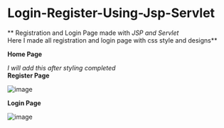 # Login-Register-Using-Jsp-Servlet
**
Registration and Login Page made with _JSP and Servlet_ <br>
Here I made all registration and login page with css style and designs**

**Home Page**

_I will add this after styling completed_ <br>
**Register Page**

![image](https://user-images.githubusercontent.com/81795180/117108142-640edb80-ada0-11eb-94e3-2f9f102735d5.png)

**Login Page**

![image](https://user-images.githubusercontent.com/81795180/117108242-87398b00-ada0-11eb-8dae-06e624c115ed.png)
